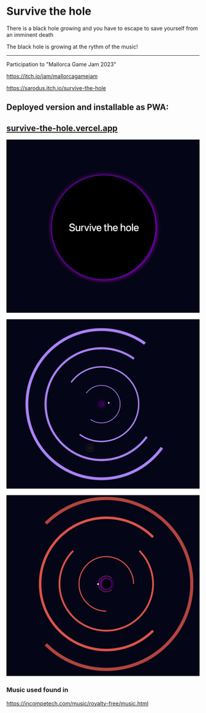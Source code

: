 # Survive the hole
There is a black hole growing and you have to escape to save yourself from an imminent death

The black hole is growing at the rythm of the music!

--- 

Participation to "Mallorca Game Jam 2023"

https://itch.io/jam/mallorcagamejam

https://sarodus.itch.io/survive-the-hole


## Deployed version and installable as PWA:

## [survive-the-hole.vercel.app](https://survive-the-hole.vercel.app)


![alt main](screenshots/screenshot-main.png)

![alt main](screenshots/screenshot-ingame.png)

![alt main](screenshots/screenshot-collide.png)


### Music used found in
https://incompetech.com/music/royalty-free/music.html
